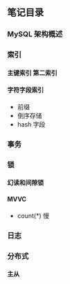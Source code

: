 

## 笔记目录

### MySQL 架构概述

### 索引

#### 主键索引 第二索引

#### 字符字段索引

- 前缀
- 倒序存储
- hash 字段

### 事务

### 锁

#### 幻读和间隙锁

#### MVVC

- count(*) 慢

### 日志

### 分布式

#### 主从

#### 